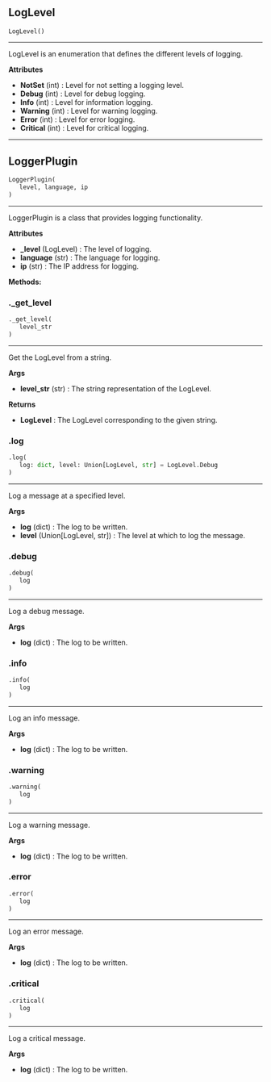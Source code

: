 #


## LogLevel
```python 
LogLevel()
```


---
LogLevel is an enumeration that defines the different levels of logging.


**Attributes**

* **NotSet** (int) : Level for not setting a logging level.
* **Debug** (int) : Level for debug logging.
* **Info** (int) : Level for information logging.
* **Warning** (int) : Level for warning logging.
* **Error** (int) : Level for error logging.
* **Critical** (int) : Level for critical logging.


----


## LoggerPlugin
```python 
LoggerPlugin(
   level, language, ip
)
```


---
LoggerPlugin is a class that provides logging functionality.


**Attributes**

* **_level** (LogLevel) : The level of logging.
* **language** (str) : The language for logging.
* **ip** (str) : The IP address for logging.



**Methods:**


### ._get_level
```python
._get_level(
   level_str
)
```

---
Get the LogLevel from a string.


**Args**

* **level_str** (str) : The string representation of the LogLevel.


**Returns**

* **LogLevel**  : The LogLevel corresponding to the given string.


### .log
```python
.log(
   log: dict, level: Union[LogLevel, str] = LogLevel.Debug
)
```

---
Log a message at a specified level.


**Args**

* **log** (dict) : The log to be written.
* **level** (Union[LogLevel, str]) : The level at which to log the message.


### .debug
```python
.debug(
   log
)
```

---
Log a debug message.


**Args**

* **log** (dict) : The log to be written.


### .info
```python
.info(
   log
)
```

---
Log an info message.


**Args**

* **log** (dict) : The log to be written.


### .warning
```python
.warning(
   log
)
```

---
Log a warning message.


**Args**

* **log** (dict) : The log to be written.


### .error
```python
.error(
   log
)
```

---
Log an error message.


**Args**

* **log** (dict) : The log to be written.


### .critical
```python
.critical(
   log
)
```

---
Log a critical message.


**Args**

* **log** (dict) : The log to be written.

